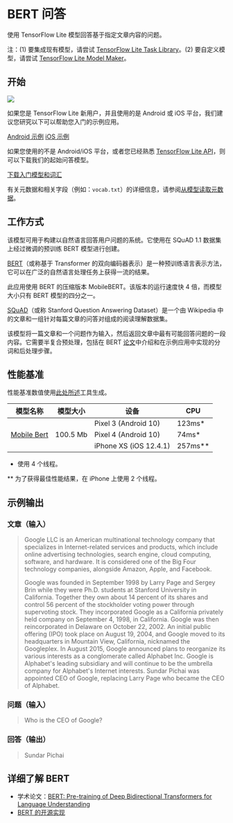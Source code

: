 # BERT 问答

使用 TensorFlow Lite 模型回答基于指定文章内容的问题。

注：(1) 要集成现有模型，请尝试 [TensorFlow Lite Task Library](https://www.tensorflow.org/lite/inference_with_metadata/task_library/bert_question_answerer)。(2) 要自定义模型，请尝试 [TensorFlow Lite Model Maker](https://www.tensorflow.org/lite/models/modify/model_maker/question_answer)。

## 开始

<img src="images/screenshot.gif" class="attempt-right" style="max-width: 300px">

如果您是 TensorFlow Lite 新用户，并且使用的是 Android 或 iOS 平台，我们建议您研究以下可以帮助您入门的示例应用。

<a class="button button-primary" href="https://github.com/tensorflow/examples/tree/master/lite/examples/bert_qa/android">Android 示例</a> <a class="button button-primary" href="https://github.com/tensorflow/examples/tree/master/lite/examples/bert_qa/ios">iOS 示例</a>

如果您使用的不是 Android/iOS 平台，或者您已经熟悉 [TensorFlow Lite API](https://www.tensorflow.org/api_docs/python/tf/lite)，则可以下载我们的起始问答模型。

<a class="button button-primary" href="https://tfhub.dev/tensorflow/lite-model/mobilebert/1/metadata/1?lite-format=tflite">下载入门模型和词汇</a>

有关元数据和相关字段（例如：`vocab.txt`）的详细信息，请参阅<a href="https://www.tensorflow.org/lite/models/convert/metadata#read_the_metadata_from_models">从模型读取元数据</a>。

## 工作方式

该模型可用于构建以自然语言回答用户问题的系统。它使用在 SQuAD 1.1 数据集上经过微调的预训练 BERT 模型进行创建。

[BERT](https://github.com/google-research/bert)（或称基于 Transformer 的双向编码器表示）是一种预训练语言表示方法，它可以在广泛的自然语言处理任务上获得一流的结果。

此应用使用 BERT 的压缩版本 MobileBERT。该版本的运行速度快 4 倍，而模型大小只有 BERT 模型的四分之一。

[SQuAD](https://rajpurkar.github.io/SQuAD-explorer/)（或称 Stanford Question Answering Dataset）是一个由 Wikipedia 中的文章和一组针对每篇文章的问答对组成的阅读理解数据集。

该模型将一篇文章和一个问题作为输入，然后返回文章中最有可能回答问题的一段内容。它需要半复合预处理，包括在 BERT [论文](https://arxiv.org/abs/1810.04805)中介绍和在示例应用中实现的分词和后处理步骤。

## 性能基准

性能基准数值使用[此处所述](https://www.tensorflow.org/lite/performance/benchmarks)工具生成。

<table>
  <thead>
    <tr>
      <th>模型名称</th>
      <th>模型大小</th>
      <th>设备</th>
      <th>CPU</th>
    </tr>
  </thead>
  <tr>
    <td rowspan="3">       <a href="https://tfhub.dev/tensorflow/lite-model/mobilebert/1/metadata/1?lite-format=tflite">Mobile Bert</a>
</td>
    <td rowspan="3">       100.5 Mb</td>
    <td>Pixel 3 (Android 10)</td>
    <td>123ms*</td>
  </tr>
   <tr>
     <td>Pixel 4 (Android 10)</td>
    <td>74ms*</td>
  </tr>
   <tr>
     <td>iPhone XS (iOS 12.4.1)</td>
    <td>257ms**</td>
  </tr>
</table>

* 使用 4 个线程。

** 为了获得最佳性能结果，在 iPhone 上使用 2 个线程。

## 示例输出

### 文章（输入）

> Google LLC is an American multinational technology company that specializes in Internet-related services and products, which include online advertising technologies, search engine, cloud computing, software, and hardware. It is considered one of the Big Four technology companies, alongside Amazon, Apple, and Facebook.
>
> Google was founded in September 1998 by Larry Page and Sergey Brin while they were Ph.D. students at Stanford University in California. Together they own about 14 percent of its shares and control 56 percent of the stockholder voting power through supervoting stock. They incorporated Google as a California privately held company on September 4, 1998, in California. Google was then reincorporated in Delaware on October 22, 2002. An initial public offering (IPO) took place on August 19, 2004, and Google moved to its headquarters in Mountain View, California, nicknamed the Googleplex. In August 2015, Google announced plans to reorganize its various interests as a conglomerate called Alphabet Inc. Google is Alphabet's leading subsidiary and will continue to be the umbrella company for Alphabet's Internet interests. Sundar Pichai was appointed CEO of Google, replacing Larry Page who became the CEO of Alphabet.

### 问题（输入）

> Who is the CEO of Google?

### 回答（输出）

> Sundar Pichai

## 详细了解 BERT

- 学术论文：[BERT: Pre-training of Deep Bidirectional Transformers for Language Understanding](https://arxiv.org/abs/1810.04805)
- [BERT 的开源实现](https://github.com/google-research/bert)
